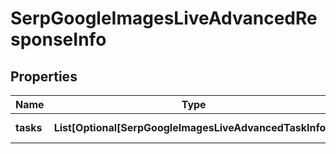 # SerpGoogleImagesLiveAdvancedResponseInfo


## Properties

| Name | Type | Description | Notes |
|------------ | ------------- | ------------- | -------------|
**tasks** | **List[Optional[SerpGoogleImagesLiveAdvancedTaskInfo]]** | array of tasks |[optional]|